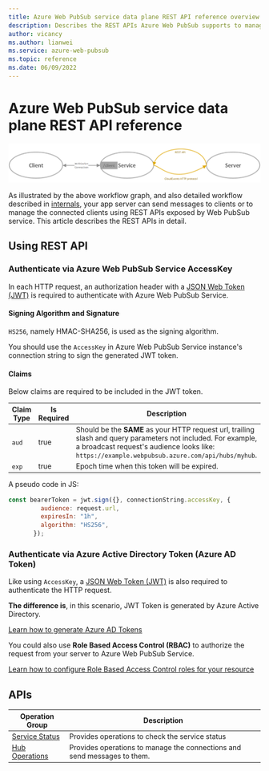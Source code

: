 ```yaml
---
title: Azure Web PubSub service data plane REST API reference overview
description: Describes the REST APIs Azure Web PubSub supports to manage the WebSocket connections and send messages to them.
author: vicancy
ms.author: lianwei
ms.service: azure-web-pubsub
ms.topic: reference
ms.date: 06/09/2022
---
```


# Azure Web PubSub service data plane REST API reference

![Diagram showing the Web PubSub service workflow.](./media/concept-service-internals/workflow.png)

As illustrated by the above workflow graph, and also detailed workflow described in [internals](./concept-service-internals.md), your app server can send messages to clients or to manage the connected clients using REST APIs exposed by Web PubSub service. This article describes the REST APIs in detail.

## Using REST API

### Authenticate via Azure Web PubSub Service AccessKey

In each HTTP request, an authorization header with a [JSON Web Token (JWT)](https://en.wikipedia.org/wiki/JSON_Web_Token) is required to authenticate with Azure Web PubSub Service.

<a name="signing"></a>
#### Signing Algorithm and Signature

`HS256`, namely HMAC-SHA256, is used as the signing algorithm.

You should use the `AccessKey` in Azure Web PubSub Service instance's connection string to sign the generated JWT token.

#### Claims

Below claims are required to be included in the JWT token.

Claim Type | Is Required | Description
---|---|---
`aud` | true | Should be the **SAME** as your HTTP request url, trailing slash and query parameters not included. For example, a broadcast request's audience looks like: `https://example.webpubsub.azure.com/api/hubs/myhub`.
`exp` | true | Epoch time when this token will be expired.

A pseudo code in JS:
```js
const bearerToken = jwt.sign({}, connectionString.accessKey, {
         audience: request.url,
         expiresIn: "1h",
         algorithm: "HS256",
       });
```

### Authenticate via Azure Active Directory Token (Azure AD Token)

Like using `AccessKey`, a [JSON Web Token (JWT)](https://en.wikipedia.org/wiki/JSON_Web_Token) is also required to authenticate the HTTP request. 

**The difference is**, in this scenario, JWT Token is generated by Azure Active Directory. 

[Learn how to generate Azure AD Tokens](../active-directory/develop/reference-v2-libraries.md)

You could also use **Role Based Access Control (RBAC)** to authorize the request from your server to Azure Web PubSub Service.

[Learn how to configure Role Based Access Control roles for your resource](./howto-authorize-from-application.md#add-role-assignments-on-azure-portal)

## APIs 

| Operation Group | Description |
|-----------------|-------------|
|[Service Status](/rest/api/webpubsub/dataplane/health-api)| Provides operations to check the service status |
|[Hub Operations](/rest/api/webpubsub/dataplane/web-pub-sub)| Provides operations to manage the connections and send messages to them. |